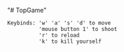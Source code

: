 "# TopGame" 

    Keybinds: 'w' 'a' 's' 'd' to move
              'mouse button 1' to shoot
              'r' to reload
              'k' to kill yourself

